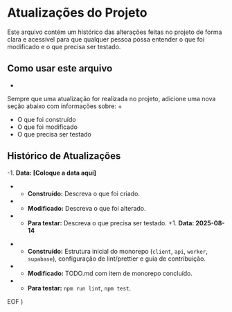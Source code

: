  # Atualizações do Projeto
 
 Este arquivo contém um histórico das alterações feitas no projeto de forma clara e acessível para que qualquer pessoa possa entender o que foi modificado e o que precisa ser testado.
 
 ## Como usar este arquivo
+
 Sempre que uma atualização for realizada no projeto, adicione uma nova seção abaixo com informações sobre:
+
 - O que foi construído
 - O que foi modificado
 - O que precisa ser testado
 
 ## Histórico de Atualizações
 
-1. **Data: [Coloque a data aqui]**
-   - **Construído:** Descreva o que foi criado.
-   - **Modificado:** Descreva o que foi alterado.
-   - **Para testar:** Descreva o que precisa ser testado.
+1. **Data: 2025-08-14**
+   - **Construído:** Estrutura inicial do monorepo (`client`, `api`, `worker`, `supabase`), configuração de lint/prettier e guia de contribuição.
+   - **Modificado:** TODO.md com item de monorepo concluído.
+   - **Para testar:** `npm run lint`, `npm test`.
 
EOF
)
